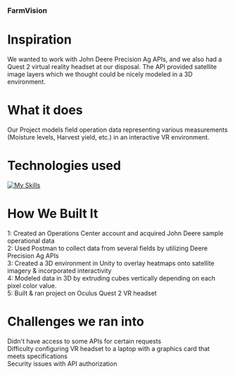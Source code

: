 ### FarmVision

# Inspiration
We wanted to work with John Deere Precision Ag APIs, and we also had a Quest 2 virtual reality headset at our disposal. The API provided satellite image layers which we thought could be nicely modeled in a 3D environment.

# What it does
Our Project models field operation data representing various measurements (Moisture levels, Harvest yield, etc.) in an interactive VR environment.

# Technologies used
[![My Skills](https://skillicons.dev/icons?i=unity,cs,postman&theme=dark)](https://skillicons.dev)

# How We Built It
1: Created an Operations Center account and acquired John Deere sample operational data <br>
2: Used Postman to collect data from several fields by utilizing Deere Precision Ag APIs <br>
3: Created a 3D environment in Unity to overlay heatmaps onto satellite imagery & incorporated interactivity <br>
4: Modeled data in 3D by extruding cubes vertically depending on each pixel color value. <br>
5: Built & ran project on Oculus Quest 2 VR headset

# Challenges we ran into
Didn't have access to some APIs for certain requests <br>
Difficulty configuring VR headset to a laptop with a graphics card that meets specifications <br>
Security issues with API authorization
